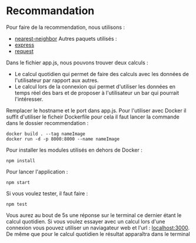 # Recommandation

Pour faire de la recommendation, nous utilisons :
* [nearest-neighbor](https://github.com/aschuch/node-nearest-neighbor)
Autres paquets utilisés :
* [express](https://github.com/expressjs/express)
* [request](https://github.com/request/request)

Dans le fichier app.js, nous pouvons trouver deux calculs :
* Le calcul quotidien qui permet de faire des calculs avec les données de l'utilisateur par rapport aux autres. 
* Le calcul lors de la connexion qui permet d'utiliser les données en temps réel des bars et de proposer à l'utilisateur un bar qui pourrait l'intéresser. 

Remplacer le hostname et le port dans app.js.
Pour l'utiliser avec Docker il suffit d'utiliser le ficheir Dockerfile pour cela il faut lancer la commande dans le dossier recommendation :
```
docker build . --tag nameImage
docker run -d -p 8000:8000 --name nameImage
```

Pour installer les modules utilisés en dehors de Docker :
```
npm install
```

Pour lancer l'application :
```
npm start
```

Si vous voulez tester, il faut faire :
```
npm test
```
Vous aurez au bout de 5s une réponse sur le terminal ce dernier étant le calcul quotidien. Si vous voulez essayer avec un calcul lors d'une connexion vous pouvez utiliser un naviagateur web et l'url : [localhost:3000](http://localhost:3000). De même que pour le calcul quotidien le résultat apparaîtra dans le terminal 